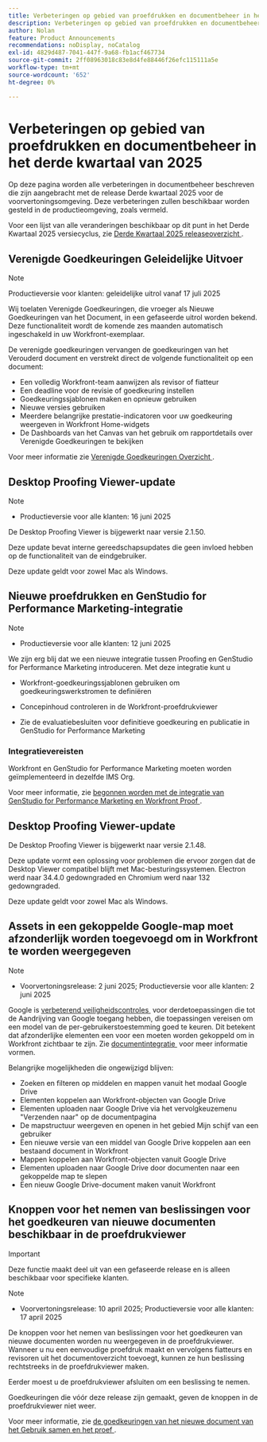 ```yaml
---
title: Verbeteringen op gebied van proefdrukken en documentbeheer in het derde kwartaal van 2025
description: Verbeteringen op gebied van proefdrukken en documentbeheer in het derde kwartaal van 2025
author: Nolan
feature: Product Announcements
recommendations: noDisplay, noCatalog
exl-id: 4829d487-7041-447f-9a68-fb1acf467734
source-git-commit: 2ff08963018c83e8d4fe88446f26efc115111a5e
workflow-type: tm+mt
source-wordcount: '652'
ht-degree: 0%

---
```


# Verbeteringen op gebied van proefdrukken en documentbeheer in het derde kwartaal van 2025

Op deze pagina worden alle verbeteringen in documentbeheer beschreven die zijn aangebracht met de release Derde kwartaal 2025 voor de voorvertoningsomgeving. Deze verbeteringen zullen beschikbaar worden gesteld in de productieomgeving, zoals vermeld.

Voor een lijst van alle veranderingen beschikbaar op dit punt in het Derde Kwartaal 2025 versiecyclus, zie [&#x200B; Derde Kwartaal 2025 releaseoverzicht &#x200B;](/help/quicksilver/product-announcements/product-releases/25-q3-release-activity/25-q3-release-overview.md).


## Verenigde Goedkeuringen Geleidelijke Uitvoer

>[!NOTE]
>
>Productieversie voor klanten: geleidelijke uitrol vanaf 17 juli 2025


Wij toelaten Verenigde Goedkeuringen, die vroeger als Nieuwe Goedkeuringen van het Document, in een gefaseerde uitrol worden bekend. Deze functionaliteit wordt de komende zes maanden automatisch ingeschakeld in uw Workfront-exemplaar.

De verenigde goedkeuringen vervangen de goedkeuringen van het Verouderd document en verstrekt direct de volgende functionaliteit op een document:

* Een volledig Workfront-team aanwijzen als revisor of fiatteur
* Een deadline voor de revisie of goedkeuring instellen
* Goedkeuringssjablonen maken en opnieuw gebruiken
* Nieuwe versies gebruiken
* Meerdere belangrijke prestatie-indicatoren voor uw goedkeuring weergeven in Workfront Home-widgets
* De Dashboards van het Canvas van het gebruik om rapportdetails over Verenigde Goedkeuringen te bekijken

Voor meer informatie zie [&#x200B; Verenigde Goedkeuringen Overzicht &#x200B;](/help/quicksilver/review-and-approve-work/document-reviews-and-approvals/document-approvals-overview.md).

## Desktop Proofing Viewer-update

>[!NOTE]
>
>* Productieversie voor alle klanten: 16 juni 2025

De Desktop Proofing Viewer is bijgewerkt naar versie 2.1.50.

Deze update bevat interne gereedschapsupdates die geen invloed hebben op de functionaliteit van de eindgebruiker.

Deze update geldt voor zowel Mac als Windows.

## Nieuwe proefdrukken en GenStudio for Performance Marketing-integratie

>[!NOTE]
>
>* Productieversie voor alle klanten: 12 juni 2025

We zijn erg blij dat we een nieuwe integratie tussen Proofing en GenStudio for Performance Marketing introduceren. Met deze integratie kunt u

* Workfront-goedkeuringssjablonen gebruiken om goedkeuringswerkstromen te definiëren

* Concepinhoud controleren in de Workfront-proefdrukviewer

* Zie de evaluatiebesluiten voor definitieve goedkeuring en publicatie in GenStudio for Performance Marketing

### Integratievereisten

Workfront en GenStudio for Performance Marketing moeten worden geïmplementeerd in dezelfde IMS Org.

Voor meer informatie, zie [&#x200B; begonnen worden met de integratie van GenStudio for Performance Marketing en Workfront Proof &#x200B;](/help/quicksilver/workfront-integrations-and-apps/review-and-approval-integrations/wf-proof-and-genstudio.md).

## Desktop Proofing Viewer-update

De Desktop Proofing Viewer is bijgewerkt naar versie 2.1.48.

Deze update vormt een oplossing voor problemen die ervoor zorgen dat de Desktop Viewer compatibel blijft met Mac-besturingssystemen. Electron werd naar 34.4.0 gedowngraded en Chromium werd naar 132 gedowngraded.

Deze update geldt voor zowel Mac als Windows.


## Assets in een gekoppelde Google-map moet afzonderlijk worden toegevoegd om in Workfront te worden weergegeven

>[!NOTE]
>
>* Voorvertoningsrelease: 2 juni 2025; Productieversie voor alle klanten: 2 juni 2025

Google is [&#x200B; verbeterend veiligheidscontroles &#x200B;](https://workspace.google.com/blog/product-announcements/enhancing-security-controls-for-google-drive-third-party-apps) voor derdetoepassingen die tot de Aandrijving van Google toegang hebben, die toepassingen vereisen om een model van de per-gebruikerstoestemming goed te keuren. Dit betekent dat afzonderlijke elementen een voor een moeten worden gekoppeld om in Workfront zichtbaar te zijn. Zie [&#x200B; documentintegratie &#x200B;](/help/quicksilver/administration-and-setup/configure-integrations/configure-document-integrations.md) voor meer informatie vormen.

Belangrijke mogelijkheden die ongewijzigd blijven:

* Zoeken en filteren op middelen en mappen vanuit het modaal Google Drive
* Elementen koppelen aan Workfront-objecten van Google Drive
* Elementen uploaden naar Google Drive via het vervolgkeuzemenu &quot;Verzenden naar&quot; op de documentpagina
* De mapstructuur weergeven en openen in het gebied Mijn schijf van een gebruiker
* Een nieuwe versie van een middel van Google Drive koppelen aan een bestaand document in Workfront
* Mappen koppelen aan Workfront-objecten vanuit Google Drive
* Elementen uploaden naar Google Drive door documenten naar een gekoppelde map te slepen
* Een nieuw Google Drive-document maken vanuit Workfront


## Knoppen voor het nemen van beslissingen voor het goedkeuren van nieuwe documenten beschikbaar in de proefdrukviewer

>[!IMPORTANT]
>
>Deze functie maakt deel uit van een gefaseerde release en is alleen beschikbaar voor specifieke klanten.

>[!NOTE]
>
>* Voorvertoningsrelease: 10 april 2025; Productieversie voor alle klanten: 17 april 2025

De knoppen voor het nemen van beslissingen voor het goedkeuren van nieuwe documenten worden nu weergegeven in de proefdrukviewer. Wanneer u nu een eenvoudige proefdruk maakt en vervolgens fiatteurs en revisoren uit het documentoverzicht toevoegt, kunnen ze hun beslissing rechtstreeks in de proefdrukviewer maken.

Eerder moest u de proefdrukviewer afsluiten om een beslissing te nemen.

Goedkeuringen die vóór deze release zijn gemaakt, geven de knoppen in de proefdrukviewer niet weer.

Voor meer informatie, zie [&#x200B; de goedkeuringen van het nieuwe document van het Gebruik samen en het proef &#x200B;](/help/quicksilver/review-and-approve-work/document-reviews-and-approvals/doc-approvals-and-proofing.md).
